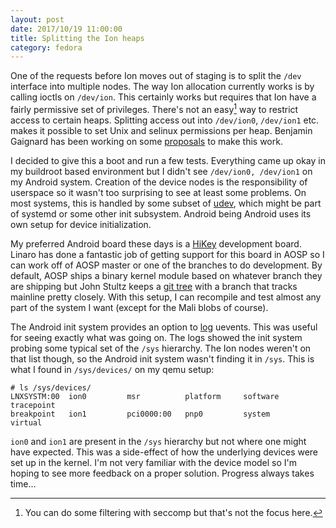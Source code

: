 ```yaml
---
layout: post
date: 2017/10/19 11:00:00
title: Splitting the Ion heaps
category: fedora
---
```

One of the requests before Ion moves out of staging is to split the `/dev`
interface into multiple nodes. The way Ion allocation currently works is
by calling ioctls on `/dev/ion`. This certainly works but requires that Ion
have a fairly permissive set of privileges. There's not an easy[^1] way to
restrict access to certain heaps. Splitting access out into `/dev/ion0`,
`/dev/ion1` etc. makes it possible to set Unix and selinux permissions per
heap. Benjamin Gaignard has been working on some [proposals](https://marc.info/?l=linux-kernel&m=150651845126350&w=2)
to make this work.

I decided to give this a boot and run a few tests. Everything came up okay in
my buildroot based environment but I didn't see `/dev/ion0, /dev/ion1` on
my Android system. Creation of the device nodes is the responsibility of
userspace so it wasn't too surprising to see at least some problems. On
most systems, this is handled by some subset of [udev](https://en.wikipedia.org/wiki/Udev),
which might be part of systemd or some other init subsystem. Android being
Android uses its own setup for device initialization.

My preferred Android board these days is a [HiKey](https://www.96boards.org/product/hikey/)
development board. Linaro has done a fantastic job of getting support for this
board in AOSP so I can work off of AOSP master or one of the branches to do
development. By default, AOSP ships a binary kernel module based on whatever
branch they are shipping but John Stultz keeps a [git tree](https://git.linaro.org/people/john.stultz/android-dev.git)
with a branch that tracks mainline pretty closely. With this setup, I can
recompile and test almost any part of the system I want (except for the Mali
blobs of course).

The Android init system provides an option to [log](https://android.googlesource.com/platform/system/core/+/master/init/uevent_listener.cpp#78)
uevents. This was useful for seeing exactly what was going on. The logs showed
the init system probing some typical set of the `/sys` hierarchy. The Ion
nodes weren't on that list though, so the Android init system wasn't finding
it in  `/sys`. This is what I found in `/sys/devices/` on my qemu setup:

	# ls /sys/devices/
	LNXSYSTM:00  ion0         msr          platform     software     tracepoint
	breakpoint   ion1         pci0000:00   pnp0         system       virtual

`ion0` and `ion1` are present in the `/sys` hierarchy but not where one might
have expected. This was a side-effect of how the underlying devices were set
up in the kernel. I'm not very familiar with the device model so I'm hoping
to see more feedback on a proper solution. Progress always takes time...

[^1]: You can do some filtering with seccomp but that's not the focus here.

